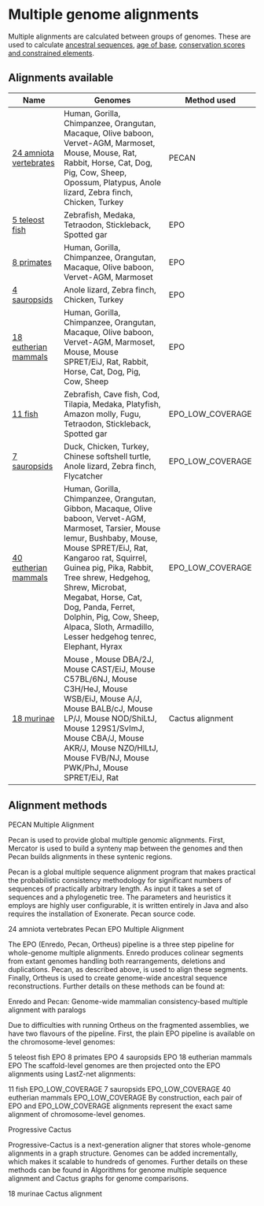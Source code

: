 # Multiple genome alignments

Multiple alignments are calculated between groups of genomes. These are used to calculate [ancestral sequences](ancestral_sequences.md), [age of base](age_of_base.md), [conservation scores and constrained elements](conservation_and_constrained.md).

## Alignments available

Name | Genomes | Method used
--- | --- | ---
[24 amniota vertebrates](http://www.ensembl.org/info/genome/compara/mlss.html?mlss=830) | Human, Gorilla, Chimpanzee, Orangutan, Macaque, Olive baboon, Vervet-AGM, Marmoset, Mouse, Mouse, Rat, Rabbit, Horse, Cat, Dog, Pig, Cow, Sheep, Opossum, Platypus, Anole lizard, Zebra finch, Chicken, Turkey | PECAN
[5 teleost fish](http://www.ensembl.org/info/genome/compara/mlss.html?mlss=768) | Zebrafish, Medaka, Tetraodon, Stickleback, Spotted gar | EPO
[8 primates](http://www.ensembl.org/info/genome/compara/mlss.html?mlss=822) | Human, Gorilla, Chimpanzee, Orangutan, Macaque, Olive baboon, Vervet-AGM, Marmoset  | EPO
[4 sauropsids](http://www.ensembl.org/info/genome/compara/mlss.html?mlss=825) | Anole lizard, Zebra finch, Chicken, Turkey | EPO
[18 eutherian mammals](http://www.ensembl.org/info/genome/compara/mlss.html?mlss=828) | Human, Gorilla, Chimpanzee, Orangutan, Macaque, Olive baboon, Vervet-AGM, Marmoset, Mouse, Mouse SPRET/EiJ, Rat, Rabbit, Horse, Cat, Dog, Pig, Cow, Sheep | EPO
[11 fish](http://www.ensembl.org/info/genome/compara/mlss.html?mlss=793) | Zebrafish, Cave fish, Cod, Tilapia, Medaka, Platyfish, Amazon molly, Fugu, Tetraodon, Stickleback, Spotted gar  | EPO_LOW_COVERAGE
[7 sauropsids](http://www.ensembl.org/info/genome/compara/mlss.html?mlss=826) | Duck, Chicken, Turkey, Chinese softshell turtle, Anole lizard, Zebra finch, Flycatcher | EPO_LOW_COVERAGE
[40 eutherian mammals](http://www.ensembl.org/info/genome/compara/mlss.html?mlss=829) | Human, Gorilla, Chimpanzee, Orangutan, Gibbon, Macaque, Olive baboon, Vervet-AGM, Marmoset, Tarsier, Mouse lemur, Bushbaby, Mouse, Mouse SPRET/EiJ, Rat, Kangaroo rat, Squirrel, Guinea pig, Pika, Rabbit, Tree shrew, Hedgehog, Shrew, Microbat, Megabat, Horse, Cat, Dog, Panda, Ferret, Dolphin, Pig, Cow, Sheep, Alpaca, Sloth, Armadillo, Lesser hedgehog tenrec, Elephant, Hyrax | EPO_LOW_COVERAGE
[18 murinae](http://www.ensembl.org/info/genome/compara/mlss.html?mlss=835) | Mouse , Mouse DBA/2J, Mouse CAST/EiJ, Mouse C57BL/6NJ, Mouse C3H/HeJ, Mouse WSB/EiJ, Mouse A/J, Mouse BALB/cJ, Mouse LP/J, Mouse NOD/ShiLtJ, Mouse 129S1/SvImJ, Mouse CBA/J, Mouse AKR/J, Mouse NZO/HlLtJ, Mouse FVB/NJ, Mouse PWK/PhJ, Mouse SPRET/EiJ, Rat  | Cactus alignment

## Alignment methods

PECAN Multiple Alignment

Pecan is used to provide global multiple genomic alignments. First, Mercator is used to build a synteny map between the genomes and then Pecan builds alignments in these syntenic regions.

Pecan is a global multiple sequence alignment program that makes practical the probabilistic consistency methodology for significant numbers of sequences of practically arbitrary length. As input it takes a set of sequences and a phylogenetic tree. The parameters and heuristics it employs are highly user configurable, it is written entirely in Java and also requires the installation of Exonerate. Pecan source code.

24 amniota vertebrates Pecan
EPO Multiple Alignment

The EPO (Enredo, Pecan, Ortheus) pipeline is a three step pipeline for whole-genome multiple alignments. Enredo produces colinear segments from extant genomes handling both rearrangements, deletions and duplications. Pecan, as described above, is used to align these segments. Finally, Ortheus is used to create genome-wide ancestral sequence reconstructions. Further details on these methods can be found at:

Enredo and Pecan: Genome-wide mammalian consistency-based multiple alignment with paralogs

Due to difficulties with running Ortheus on the fragmented assemblies, we have two flavours of the pipeline. First, the plain EPO pipeline is available on the chromosome-level genomes:

5 teleost fish EPO
8 primates EPO
4 sauropsids EPO
18 eutherian mammals EPO
The scaffold-level genomes are then projected onto the EPO alignments using LastZ-net alignments:

11 fish EPO_LOW_COVERAGE
7 sauropsids EPO_LOW_COVERAGE
40 eutherian mammals EPO_LOW_COVERAGE
By construction, each pair of EPO and EPO_LOW_COVERAGE alignments represent the exact same alignment of chromosome-level genomes.

Progressive Cactus

Progressive-Cactus is a next-generation aligner that stores whole-genome alignments in a graph structure. Genomes can be added incrementally, which makes it scalable to hundreds of genomes. Further details on these methods can be found in Algorithms for genome multiple sequence alignment and Cactus graphs for genome comparisons.

18 murinae Cactus alignment
